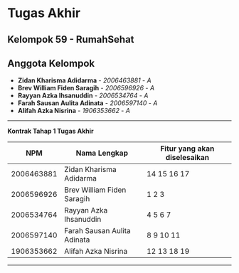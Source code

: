 # Tugas Akhir
## Kelompok 59 - RumahSehat
## Anggota Kelompok
* **Zidan Kharisma Adidarma** - *2006463881* - *A*
* **Brev William Fiden Saragih** - *2006596926* - *A*
* **Rayyan Azka Ihsanuddin** - *2006534764* - *A*
* **Farah Sausan Aulita Adinata** - *2006597140* - *A*
* **Alifah Azka Nisrina** - *1906353662* - *A*

---
**Kontrak Tahap 1 Tugas Akhir**

| NPM | Nama Lengkap | Fitur yang akan diselesaikan  |
| ----------| --- | ---------- | 
| 2006463881 | Zidan Kharisma Adidarma | 14 15 16 17 |
| 2006596926 | Brev William Fiden Saragih | 1 2 3 |
| 2006534764 | Rayyan Azka Ihsanuddin | 4 5 6 7|
| 2006597140 | Farah Sausan Aulita Adinata | 8 9 10 11 |
| 1906353662 | Alifah Azka Nisrina | 12 13 18 19 |
---